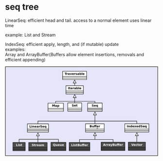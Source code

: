 
# seq tree


LinearSeq: efficient head and tail. access to a normal element uses linear time  

example: List and Stream  

IndexSeq: efficient apply, length, and (if mutable) update   
examples:  
Array and ArrayBuffer(Buffers allow element insertions, removals and efficient appending)    



![alt text](https://github.com/Marathon-fan/scala_samples/blob/master/project6_scalaBasics/project29_seq_tree/scala_seq_tree.png)
